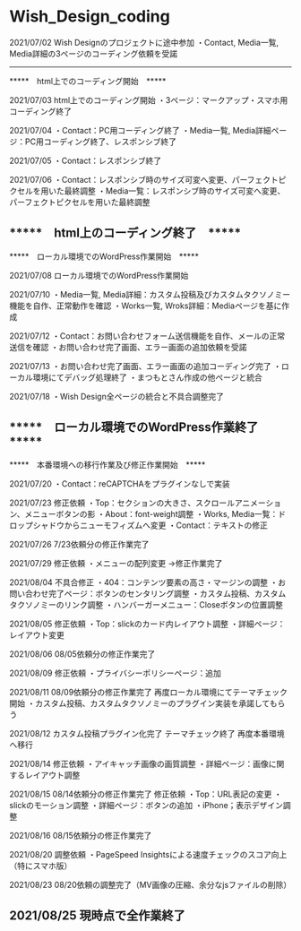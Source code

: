 # Wish_Design_coding



2021/07/02
Wish Designのプロジェクトに途中参加
・Contact, Media一覧, Media詳細の3ページのコーディング依頼を受諾

--------------------------------------------------------------------------------------------------------------------
*****　html上でのコーディング開始　*****

2021/07/03
html上でのコーディング開始
・3ページ：マークアップ・スマホ用コーディング終了

2021/07/04
・Contact：PC用コーディング終了
・Media一覧, Media詳細ページ：PC用コーディング終了、レスポンシブ終了

2021/07/05
・Contact：レスポンシブ終了

2021/07/06
・Contact：レスポンシブ時のサイズ可変へ変更、パーフェクトピクセルを用いた最終調整
・Media一覧：レスポンシブ時のサイズ可変へ変更、パーフェクトピクセルを用いた最終調整

*****　html上のコーディング終了　*****
--------------------------------------------------------------------------------------------------------------------
*****　ローカル環境でのWordPress作業開始　*****

2021/07/08
ローカル環境でのWordPress作業開始

2021/07/10
・Media一覧, Media詳細：カスタム投稿及びカスタムタクソノミー機能を自作、正常動作を確認
・Works一覧, Wroks詳細：Mediaページを基に作成

2021/07/12
・Contact：お問い合わせフォーム送信機能を自作、メールの正常送信を確認
・お問い合わせ完了画面、エラー画面の追加依頼を受諾

2021/07/13
・お問い合わせ完了画面、エラー画面の追加コーディング完了
・ローカル環境にてデバッグ処理終了
・まつもとさん作成の他ページと統合

2021/07/18
・Wish Design全ページの統合と不具合調整完了

*****　ローカル環境でのWordPress作業終了　*****
--------------------------------------------------------------------------------------------------------------------
*****　本番環境への移行作業及び修正作業開始　*****

2021/07/20
・Contact：reCAPTCHAをプラグインなしで実装

2021/07/23
修正依頼
・Top：セクションの大きさ、スクロールアニメーション、メニューボタンの影
・About：font-weight調整
・Works, Media一覧：ドロップシャドウからニューモフィズムへ変更
・Contact：テキストの修正

2021/07/26
7/23依頼分の修正作業完了

2021/07/29
修正依頼
・メニューの配列変更
→修正作業完了

2021/08/04
不具合修正
・404：コンテンツ要素の高さ・マージンの調整
・お問い合わせ完了ページ：ボタンのセンタリング調整
・カスタム投稿、カスタムタクソノミーのリンク調整
・ハンバーガーメニュー：Closeボタンの位置調整

2021/08/05
修正依頼
・Top：slickのカード内レイアウト調整
・詳細ページ：レイアウト変更

2021/08/06
08/05依頼分の修正作業完了

2021/08/09
修正依頼
・プライバシーポリシーページ：追加

2021/08/11
08/09依頼分の修正作業完了
再度ローカル環境にてテーマチェック開始
・カスタム投稿、カスタムタクソノミーのプラグイン実装を承諾してもらう

2021/08/12
カスタム投稿プラグイン化完了
テーマチェック終了
再度本番環境へ移行

2021/08/14
修正依頼
・アイキャッチ画像の画質調整
・詳細ページ：画像に関するレイアウト調整

2021/08/15
08/14依頼分の修正作業完了
修正依頼
・Top：URL表記の変更
・slickのモーション調整
・詳細ページ：ボタンの追加
・iPhone；表示デザイン調整

2021/08/16
08/15依頼分の修正作業完了

2021/08/20
調整依頼
・PageSpeed Insightsによる速度チェックのスコア向上（特にスマホ版）


2021/08/23
08/20依頼の調整完了（MV画像の圧縮、余分なjsファイルの削除）

2021/08/25
現時点で全作業終了
--------------------------------------------------------------------------------------------------------------------
